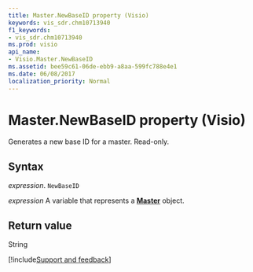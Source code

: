 ```yaml
---
title: Master.NewBaseID property (Visio)
keywords: vis_sdr.chm10713940
f1_keywords:
- vis_sdr.chm10713940
ms.prod: visio
api_name:
- Visio.Master.NewBaseID
ms.assetid: bee59c61-06de-ebb9-a8aa-599fc788e4e1
ms.date: 06/08/2017
localization_priority: Normal
---
```



# Master.NewBaseID property (Visio)

Generates a new base ID for a master. Read-only.


## Syntax

_expression_. `NewBaseID`

_expression_ A variable that represents a **[Master](Visio.Master.md)** object.


## Return value

String

[!include[Support and feedback](~/includes/feedback-boilerplate.md)]